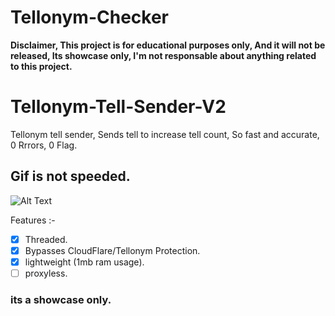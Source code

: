 # Tellonym-Checker
**Disclaimer, This project is for educational purposes only, And it will not be released, Its showcase only, I'm not responsable about anything related to this project.**
# Tellonym-Tell-Sender-V2
Tellonym tell sender, Sends tell to increase tell count, So fast and accurate, 0 Rrrors, 0 Flag.

## Gif is not speeded.
![Alt Text](https://media.discordapp.net/attachments/929867910971785216/1196435547309219941/GIF.gif?ex=65b79e6f&is=65a5296f&hm=3d7e0833be0b93ed5840b714479d7305241b2924318bf57d422862ae7ee8580b&=)

Features :- 
- [x] Threaded.
- [x] Bypasses CloudFlare/Tellonym Protection. 
- [x] lightweight (1mb ram usage).
- [ ] proxyless.

### its a showcase only.
